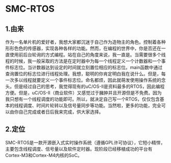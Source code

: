 # SMC-RTOS

## 1.由来
作为一名单片机的爱好者，我想大家都沉迷于自己作为造物主的角色。控制着各种形形色色的传感器，实现各种各样的功能。然而，在编程的世界中，你是否还在一直使用前后台轮询的方式编程。站在自己的角度来说，我一直是。当需要很多个线程的时候，我一般采取的方法是在定时器中为每一个线程定义一个计数器和一个事件标志位。当计数器达到设定的时间就立刻置位相应的标志位。main函数中通过查询置位的标志位进行线程处理。我想，聪明的你肯定明白我在说什么。但是，每一次多以线程就要定义一个事件标志位。命名都烦，因此就萌发使用操作系统的念头。但是经过自己的思考，我觉得现有的uC/OS-II是资料最多的RTOS，因此编程方便。但是，uC/OS-II（商业软件）又感觉过于臃肿并且开源但是不免费。因为我只想有一个线程调度的功能即可。所以，就决定自己写一个RTOS，仅仅包含基本的线程调度、时间片轮转以及信号量同步等功能。当然啦，更多的功能，完全可以由你自己完成或者日后我来完成，供大家选择。

## 2.定位
SMC-RTOS是一款开源嵌入式实时操作系统（遵循GPL许可协议），它短小精悍，主要包含线程调度、信号量以及软件定时器。现阶段已经移植成功的平台有Cortex-M3和Cortex-M4内核的SoC。